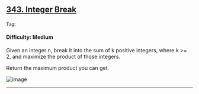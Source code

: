 ## [343. Integer Break](https://leetcode.com/problems/integer-break)

```Tag```:

#### Difficulty: Medium

Given an integer n, break it into the sum of k positive integers, where k >= 2, and maximize the product of those integers.

Return the maximum product you can get.

![image](https://github.com/quananhle/Python/assets/35042430/4877ef34-4d9d-467c-a5a1-b75e88219bc5)

---

